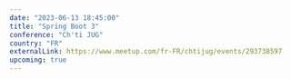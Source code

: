 ```yaml
---
date: "2023-06-13 18:45:00"
title: "Spring Boot 3"
conference: "Ch'ti JUG"
country: "FR"
externalLink: https://www.meetup.com/fr-FR/chtijug/events/293738597
upcoming: true
---
```

